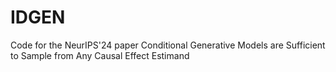 # IDGEN
Code for the NeurIPS'24 paper Conditional Generative Models are Sufficient to Sample from Any Causal Effect Estimand
